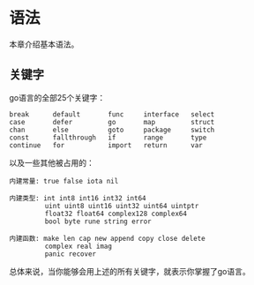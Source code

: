 # 语法

本章介绍基本语法。

## 关键字

go语言的全部25个关键字：

``````
break      default       func     interface   select
case       defer         go       map         struct
chan       else          goto     package     switch
const      fallthrough   if       range       type
continue   for           import   return      var
``````

以及一些其他被占用的：

``````
内建常量: true false iota nil

内建类型: int int8 int16 int32 int64
         uint uint8 uint16 uint32 uint64 uintptr
         float32 float64 complex128 complex64
         bool byte rune string error

内建函数: make len cap new append copy close delete
         complex real imag
         panic recover
``````

总体来说，当你能够会用上述的所有关键字，就表示你掌握了go语言。